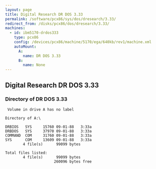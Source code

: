 ```yaml
---
layout: page
title: Digital Research DR DOS 3.33
permalink: /software/pcx86/sys/dos/dresearch/3.33/
redirect_from: /disks/pcx86/dos/dresearch/3.33/
machines:
  - id: ibm5170-drdos333
    type: pcx86
    config: /devices/pcx86/machine/5170/ega/640kb/rev1/machine.xml
    autoMount:
      A:
        name: DR DOS 3.33
      B:
        name: None
---
```


Digital Research DR DOS 3.33
----------------------------

### Directory of DR DOS 3.33

	 Volume in drive A has no label

	Directory of A:\

	DRBIOS   SYS     15760 09-01-88   3:33a
	DRBDOS   SYS     37970 09-01-88   3:33a
	COMMAND  COM     31760 09-01-88   3:33a
	SYS      COM     13609 09-01-88   3:33a
	        4 file(s)      99099 bytes

	Total files listed:
	        4 file(s)      99099 bytes
	                      260096 bytes free

